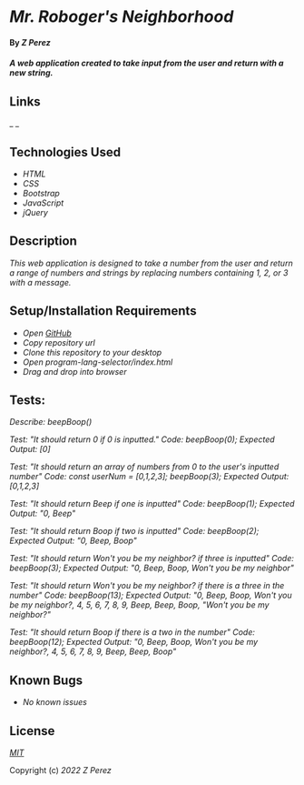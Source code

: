 # _Mr. Roboger's Neighborhood_

#### By _**Z Perez**_

#### _A web application created to take input from the user and return with a new string._

## Links
_ _

## Technologies Used

* _HTML_
* _CSS_
* _Bootstrap_
* _JavaScript_
* _jQuery_

## Description

_This web application is designed to take a number from the user and return a range of numbers and strings by replacing numbers containing 1, 2, or 3 with a message._

## Setup/Installation Requirements

* _Open [GitHub](https://github.com/)_
* _Copy repository url_
* _Clone this repository to your desktop_
* _Open program-lang-selector/index.html_
* _Drag and drop into browser_

## Tests:

_Describe: beepBoop()_

_Test: "It should return 0 if 0 is inputted."
Code: beepBoop(0);
Expected Output: [0]_

_Test: "It should return an array of numbers from 0 to the user's inputted number"
Code: const userNum = [0,1,2,3];
beepBoop(3);
Expected Output: [0,1,2,3]_

_Test: "It should return Beep if one is inputted"
Code: beepBoop(1);
Expected Output: "0, Beep"_

_Test: "It should return Boop if two is inputted"
Code: beepBoop(2);
Expected Output: "0, Beep, Boop"_

_Test: "It should return Won't you be my neighbor? if three is inputted"
Code: beepBoop(3);
Expected Output: "0, Beep, Boop, Won't you be my neighbor"_

_Test: "It should return Won't you be my neighbor? if there is a three in the number"
Code: beepBoop(13);
Expected Output: "0, Beep, Boop, Won't you be my neighbor?, 4, 5, 6, 7, 8, 9, Beep, Beep, Boop, "Won't you be my neighbor?"_

_Test: "It should return Boop if there is a two in the number"
Code: beepBoop(12);
Expected Output:
"0, Beep, Boop, Won't you be my neighbor?, 4, 5, 6, 7, 8, 9, Beep, Beep, Boop"_

## Known Bugs

* _No known issues_

## License

_[MIT](https://en.wikipedia.org/wiki/MIT_License)_

Copyright (c) _2022_ _Z Perez_
